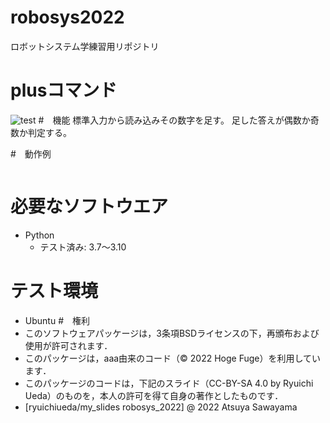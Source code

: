 # robosys2022
ロボットシステム学練習用リポジトリ
# plusコマンド
![test](https://github.com/Aya0801/robo2022/actions/workflows/test.yml/badge.svg)
#　機能
標準入力から読み込みその数字を足す。
足した答えが偶数か奇数か判定する。

#　動作例
```seq 5 | ./plus
```
# 必要なソフトウエア
* Python
  * テスト済み: 3.7～3.10


# テスト環境
* Ubuntu
#　権利
 * このソフトウェアパッケージは，3条項BSDライセンスの下，再頒布および使用が許可されます．
 * このパッケージは，aaa由来のコード（© 2022 Hoge Fuge）を利用しています．
 * このパッケージのコードは，下記のスライド（CC-BY-SA 4.0 by Ryuichi Ueda）のものを，本人の許可を得て自身の著作としたものです．
 * [ryuichiueda/my_slides robosys_2022]
@ 2022 Atsuya Sawayama

>
